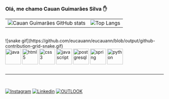 ### Olá, me chamo Cauan Guimarães Silva ✋
<table>
  <tr>
    <td>
      <img src="https://github-readme-stats.vercel.app/api?username=eucauann&show_icons=true&theme=dark" alt="Cauan Guimarães GitHub stats" />
    </td>
    <td>
      <img src="https://github-readme-stats.vercel.app/api/top-langs/?username=eucauann&theme=dark&layout=compact" alt="Top Langs" />
    </td>
  </tr>
</table>
<br>
![snake gif](https://github.com/eucauann/eucauann/blob/output/github-contribution-grid-snake.gif)
<br>
<div>
    <img align="center" alt="java" src="https://cdn.jsdelivr.net/gh/devicons/devicon/icons/java/java-original.svg" width="50" height="50"/>
    <img align="center" alt="html5" src="https://cdn.jsdelivr.net/gh/devicons/devicon/icons/html5/html5-original.svg" width="50" height="50"/>
    <img align="center" alt="css3" src="https://cdn.jsdelivr.net/gh/devicons/devicon/icons/css3/css3-original.svg" width="50" height="50"/>
    <img align="center" alt="javascript" src="https://cdn.jsdelivr.net/gh/devicons/devicon/icons/javascript/javascript-original.svg" width="50" height="50"/>
    <img align="center" alt="postgresql" src="https://cdn.jsdelivr.net/gh/devicons/devicon/icons/postgresql/postgresql-original.svg" width="50" height="50"/>
    <img align="center" alt="spring" src="https://cdn.jsdelivr.net/gh/devicons/devicon/icons/spring/spring-original.svg" width="50" height="50"/>
    <img align="center" alt="python" src="https://cdn.jsdelivr.net/gh/devicons/devicon/icons/python/python-original.svg" width="50" height="50"/>
</div>
<br/>
<hr>
<br/>



[![Instagram](https://img.shields.io/badge/Instagram-E4405F?style=for-the-badge&logo=instagram&logoColor=white)](https://www.instagram.com/eucauann/)
[![Linkedin](https://img.shields.io/badge/LinkedIn-0077B5?style=for-the-badge&logo=linkedin&logoColor=white)](https://www.linkedin.com/in/cauan-guimaraes-silva-23b109334/)
[![OUTLOOK](https://img.shields.io/badge/Microsoft_Outlook-0078D4?style=for-the-badge&logo=microsoft-outlook&logoColor=white)](mailto:cauanguimaraes@hotmail.com)
<br>



